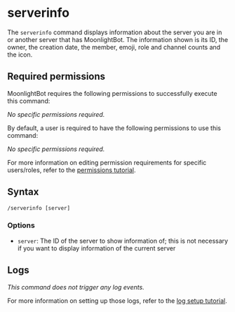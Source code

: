# serverinfo

The `serverinfo` command displays information about the server you are in or another server that has MoonlightBot. The information shown is its ID, the owner, the creation date, the member, emoji, role and channel counts and the icon.

## Required permissions

MoonlightBot requires the following permissions to successfully execute this command:

*No specific permissions required.*

By default, a user is required to have the following permissions to use this command:

*No specific permissions required.*

For more information on editing permission requirements for specific users/roles, refer to the [permissions tutorial](/start-up/permission-tutorial.md).

## Syntax

```text
/serverinfo [server]
```

### Options

* `server`: The ID of the server to show information of; this is not necessary if you want to display information of the current server

## Logs

*This command does not trigger any log events.*

For more information on setting up those logs, refer to the [log setup tutorial](/README.md#logging).
